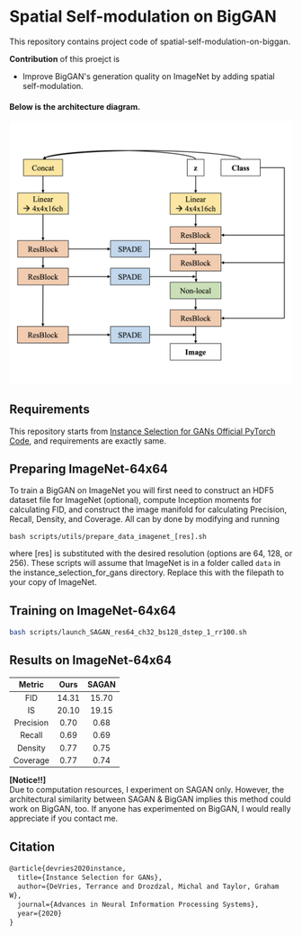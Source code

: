 # Spatial Self-modulation on BigGAN

This repository contains project code of spatial-self-modulation-on-biggan.

**Contribution** of this proejct is
* Improve BigGAN's generation quality on ImageNet by adding spatial self-modulation.

#### Below is the architecture diagram.
![img](img_arch.png)

## Requirements

This repository starts from <a href="https://github.com/uoguelph-mlrg/instance_selection_for_gans">Instance Selection for GANs Official PyTorch Code</a>, and requirements are exactly same.

## Preparing ImageNet-64x64

To train a BigGAN on ImageNet you will first need to construct an HDF5 dataset file for ImageNet (optional), compute Inception moments for calculating FID, and construct the image manifold for calculating Precision, Recall, Density, and Coverage. All can by done by modifying and running 
```
bash scripts/utils/prepare_data_imagenet_[res].sh
```
where [res] is substituted with the desired resolution (options are 64, 128, or 256). These scripts will assume that ImageNet is in a folder called `data` in the instance_selection_for_gans directory. Replace this with the filepath to your copy of ImageNet. 

## Training on ImageNet-64x64

```.bash
bash scripts/launch_SAGAN_res64_ch32_bs128_dstep_1_rr100.sh
```

## Results on ImageNet-64x64

</ul>
<table>
<thead>
<tr>
<th align="center">Metric</th>
<th align="center">Ours</th>
<th align="center">SAGAN</th>
</tr>
</thead>
<tbody>
<tr>
<td align="center">FID</td>
<td align="center">14.31</td>
<td align="center">15.70</td>
</tr>
<tr>
<td align="center">IS</td>
<td align="center">20.10</td>
<td align="center">19.15</td>
</tr>
<tr>
<td align="center">Precision</td>
<td align="center">0.70</td>
<td align="center">0.68</td>
</tr> 
<tr>
<td align="center">Recall</td>
<td align="center">0.69</td>
<td align="center">0.69</td>
</tr> 
<tr>
<td align="center">Density</td>
<td align="center">0.77</td>
<td align="center">0.75</td>
</tr> 
<tr>
<td align="center">Coverage</td>
<td align="center">0.77</td>
<td align="center">0.74</td>
</tr> 
</tbody></table>


**[Notice!!]**  
Due to computation resources, I experiment on SAGAN only. However, the architectural similarity between SAGAN & BigGAN implies this method could work on BigGAN, too. If anyone has experimented on BigGAN, I would really appreciate if you contact me.

## Citation

```
@article{devries2020instance,
  title={Instance Selection for GANs},
  author={DeVries, Terrance and Drozdzal, Michal and Taylor, Graham W},
  journal={Advances in Neural Information Processing Systems},
  year={2020}
}
```
